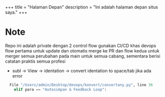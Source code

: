 +++
title = "Halaman Depan"
description = "Ini adalah halaman depan situs saya."
+++

# Note

Repo ini adalah private dengan 2 control flow gunakan CI/CD khas devops flow pertama untuk update dan otomatis merge ke PR dan flow kedua untuk merger semua perubahan pada main untuk semua cabang, sementara berisi catatan praktis semua profesi

- subl -> View -> identation -> convert identation to space/tab 
jika ada error
```python
  File "/Users/admin/Desktop/devops/konvert/convertany.py", line 36
    elif para == "Autosimpan & Feedback Loop":
```                                              
